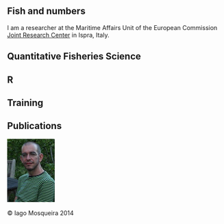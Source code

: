 
## Fish and numbers

I am a researcher at the Maritime Affairs Unit of the European Commission [Joint Research Center](https://ec.europa.eu/jrc/) in Ispra, Italy.

## Quantitative Fisheries Science

## R

## Training

## Publications

<left>![Iago Mosqueira](./IagoMOSQUEIRA.jpg)</left>

&copy; Iago Mosqueira 2014
